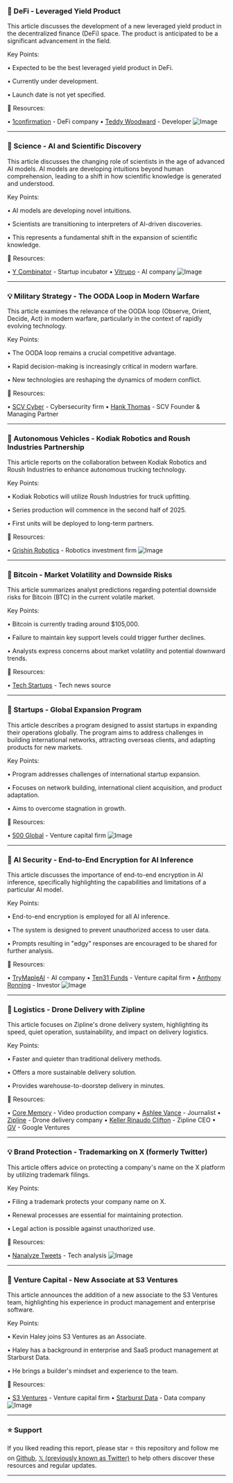### 🚀 DeFi - Leveraged Yield Product

This article discusses the development of a new leveraged yield product in the decentralized finance (DeFi) space.  The product is anticipated to be a significant advancement in the field.

Key Points:

•  Expected to be the best leveraged yield product in DeFi.

•  Currently under development.

•  Launch date is not yet specified.


🔗 Resources:

• [1confirmation](https://x.com/1confirmation) - DeFi company
• [Teddy Woodward](https://x.com/teddywoodward) - Developer
![Image](https://pbs.twimg.com/media/Gt0FbIeXMAAgPYc?format=jpg&name=small)


---

### 🤖 Science - AI and Scientific Discovery

This article discusses the changing role of scientists in the age of advanced AI models. AI models are developing intuitions beyond human comprehension, leading to a shift in how scientific knowledge is generated and understood.

Key Points:

• AI models are developing novel intuitions.

• Scientists are transitioning to interpreters of AI-driven discoveries.

• This represents a fundamental shift in the expansion of scientific knowledge.


🔗 Resources:

• [Y Combinator](https://x.com/ycombinator) - Startup incubator
• [Vitrupo](https://x.com/vitrupo) - AI company
![Image](https://pbs.twimg.com/amplify_video_thumb/1935352302946369536/img/zuK3A2bQH2kXMd0a.jpg)


---

### 💡 Military Strategy - The OODA Loop in Modern Warfare

This article examines the relevance of the OODA loop (Observe, Orient, Decide, Act) in modern warfare, particularly in the context of rapidly evolving technology.

Key Points:

• The OODA loop remains a crucial competitive advantage.

• Rapid decision-making is increasingly critical in modern warfare.

• New technologies are reshaping the dynamics of modern conflict.


🔗 Resources:

• [SCV Cyber](https://x.com/SCV_Cyber) - Cybersecurity firm
• [Hank Thomas](https://x.com/HankThomasDC) - SCV Founder & Managing Partner


---

### 🤖 Autonomous Vehicles - Kodiak Robotics and Roush Industries Partnership

This article reports on the collaboration between Kodiak Robotics and Roush Industries to enhance autonomous trucking technology.

Key Points:

•  Kodiak Robotics will utilize Roush Industries for truck upfitting.

•  Series production will commence in the second half of 2025.

•  First units will be deployed to long-term partners.


🔗 Resources:

• [Grishin Robotics](https://x.com/GrishinRobotics) - Robotics investment firm
![Image](https://pbs.twimg.com/media/GtwSrwxXsAAAZ9y?format=png&name=small)



---

### 🤖 Bitcoin - Market Volatility and Downside Risks

This article summarizes analyst predictions regarding potential downside risks for Bitcoin (BTC) in the current volatile market.

Key Points:

• Bitcoin is currently trading around $105,000.

• Failure to maintain key support levels could trigger further declines.

• Analysts express concerns about market volatility and potential downward trends.


🔗 Resources:

• [Tech Startups](https://x.com/techstartups) - Tech news source


---

### 🚀 Startups - Global Expansion Program

This article describes a program designed to assist startups in expanding their operations globally.  The program aims to address challenges in building international networks, attracting overseas clients, and adapting products for new markets.


Key Points:

• Program addresses challenges of international startup expansion.

• Focuses on network building, international client acquisition, and product adaptation.

• Aims to overcome stagnation in growth.


🔗 Resources:

• [500 Global](https://x.com/500GlobalVC) - Venture capital firm
![Image](https://pbs.twimg.com/media/GtxuYukXMAAEBYC?format=jpg&name=small)


---

### 🤖 AI Security - End-to-End Encryption for AI Inference

This article discusses the importance of end-to-end encryption in AI inference, specifically highlighting the capabilities and limitations of a particular AI model.

Key Points:

• End-to-end encryption is employed for all AI inference.

•  The system is designed to prevent unauthorized access to user data.

•  Prompts resulting in "edgy" responses are encouraged to be shared for further analysis.


🔗 Resources:

• [TryMapleAI](https://x.com/TryMapleAI) - AI company
• [Ten31 Funds](https://x.com/ten31funds) - Venture capital firm
• [Anthony Ronning](https://x.com/anthonyronning_) - Investor
![Image](https://pbs.twimg.com/media/GtsTMFYaQAEegUa?format=jpg&name=small)



---

### 🚀 Logistics - Drone Delivery with Zipline

This article focuses on Zipline's drone delivery system, highlighting its speed, quiet operation, sustainability, and impact on delivery logistics.

Key Points:

•  Faster and quieter than traditional delivery methods.

•  Offers a more sustainable delivery solution.

•  Provides warehouse-to-doorstep delivery in minutes.


🔗 Resources:

• [Core Memory](https://x.com/corememory) - Video production company
• [Ashlee Vance](https://x.com/ashleevance) - Journalist
• [Zipline](https://x.com/zipline) - Drone delivery company
• [Keller Rinaudo Clifton](https://x.com/Keller) - Zipline CEO
• [GV](https://x.com/GVteam) - Google Ventures


---

### 💡 Brand Protection - Trademarking on X (formerly Twitter)

This article offers advice on protecting a company's name on the X platform by utilizing trademark filings.

Key Points:

• Filing a trademark protects your company name on X.

•  Renewal processes are essential for maintaining protection.

•  Legal action is possible against unauthorized use.


🔗 Resources:

• [Nanalyze Tweets](https://x.com/nanalyzetweets) - Tech analysis
![Image](https://pbs.twimg.com/media/GtwSrwxXsAAAZ9y?format=png&name=small)


---

### 🤖 Venture Capital - New Associate at S3 Ventures

This article announces the addition of a new associate to the S3 Ventures team, highlighting his experience in product management and enterprise software.

Key Points:

• Kevin Haley joins S3 Ventures as an Associate.

•  Haley has a background in enterprise and SaaS product management at Starburst Data.

•  He brings a builder's mindset and experience to the team.


🔗 Resources:

• [S3 Ventures](https://x.com/S3ventures) - Venture capital firm
• [Starburst Data](https://x.com/starburstdata) - Data company
![Image](https://pbs.twimg.com/media/GtwfdqjWAAA4AA6?format=jpg&name=small)


---

### ⭐️ Support

If you liked reading this report, please star ⭐️ this repository and follow me on [Github](https://github.com/Drix10), [𝕏 (previously known as Twitter)](https://x.com/DRIX_10_) to help others discover these resources and regular updates.

---
